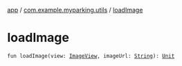 [app](../index.md) / [com.example.myparking.utils](index.md) / [loadImage](./load-image.md)

# loadImage

`fun loadImage(view: `[`ImageView`](https://developer.android.com/reference/android/widget/ImageView.html)`, imageUrl: `[`String`](https://kotlinlang.org/api/latest/jvm/stdlib/kotlin/-string/index.html)`): `[`Unit`](https://kotlinlang.org/api/latest/jvm/stdlib/kotlin/-unit/index.html)